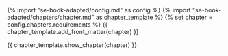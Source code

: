 <frontmatter>
{% import "se-book-adapted/config.md" as config %}
{% import "se-book-adapted/chapters/chapter.md" as chapter_template %}
{% set chapter = config.chapters.requirements %}
{{ chapter_template.add_front_matter(chapter) }}
</frontmatter>

{{ chapter_template.show_chapter(chapter) }}